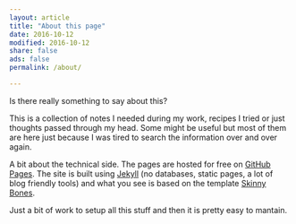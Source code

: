 ```yaml
---
layout: article
title: "About this page"
date: 2016-10-12
modified: 2016-10-12
share: false
ads: false
permalink: /about/

---
```


Is there really something to say about this?

This is a collection of notes I needed during my work, recipes I tried or just thoughts passed through my head. Some might be useful but most of them are here just because I was tired to search the information over and over again.

A bit about the technical side. The pages are hosted for free on [GitHub Pages](https://pages.github.com/). The site is built using [Jekyll](https://jekyllrb.com/) (no databases, static pages, a lot of blog friendly tools) and what you see is based on the template [Skinny Bones](https://mmistakes.github.io/skinny-bones-jekyll/). 

Just a bit of work to setup all this stuff and then it is pretty easy to mantain.
